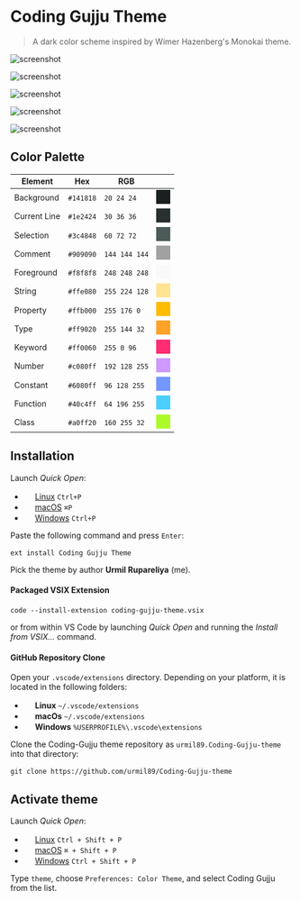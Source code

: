 # Coding Gujju Theme

> A dark color scheme inspired by Wimer Hazenberg's Monokai theme.

![screenshot](https://raw.githubusercontent.com/urmil89/coding-gujju-theme/master/images/7x-html.png)

![screenshot](https://raw.githubusercontent.com/urmil89/coding-gujju-theme/master/images/7x-css.png)

![screenshot](https://raw.githubusercontent.com/urmil89/coding-gujju-theme/master/images/7x-javascript.png)

![screenshot](https://raw.githubusercontent.com/urmil89/coding-gujju-theme/master/images/7x-php.png)

![screenshot](https://raw.githubusercontent.com/urmil89/coding-gujju-theme/master/images/7x-python.png)

## Color Palette

| Element                | Hex       | RGB           |  |
|------------------------|-----------|---------------|-------|
| Background             | `#141818` | `20 24 24`    | <img src="https://raw.githubusercontent.com/adamgraham/polykai-vscode/master/images/%23141818.png" width="25" height="25"> |
| Current Line           | `#1e2424` | `30 36 36`    | <img src="https://raw.githubusercontent.com/adamgraham/polykai-vscode/master/images/%231e2424.png" width="25" height="25"> 
| Selection              | `#3c4848` | `60 72 72`    | <img src="https://raw.githubusercontent.com/adamgraham/polykai-vscode/master/images/%233c4848.png" width="25" height="25"> 
| Comment                | `#909090` | `144 144 144` | <img src="https://raw.githubusercontent.com/adamgraham/polykai-vscode/master/images/%23909090.png" width="25" height="25"> 
| Foreground             | `#f8f8f8` | `248 248 248` | <img src="https://raw.githubusercontent.com/adamgraham/polykai-vscode/master/images/%23f8f8f8.png" width="25" height="25"> 
| String                 | `#ffe080` | `255 224 128` | <img src="https://raw.githubusercontent.com/adamgraham/polykai-vscode/master/images/%23ffe080.png" width="25" height="25"> 
| Property               | `#ffb000` | `255 176 0`   | <img src="https://raw.githubusercontent.com/adamgraham/polykai-vscode/master/images/%23ffb000.png" width="25" height="25"> 
| Type                   | `#ff9020` | `255 144 32`  | <img src="https://raw.githubusercontent.com/adamgraham/polykai-vscode/master/images/%23ff9020.png" width="25" height="25"> 
| Keyword                | `#ff0060` | `255 0 96`    | <img src="https://raw.githubusercontent.com/adamgraham/polykai-vscode/master/images/%23ff0060.png" width="25" height="25"> 
| Number                 | `#c080ff` | `192 128 255` | <img src="https://raw.githubusercontent.com/adamgraham/polykai-vscode/master/images/%23c080ff.png" width="25" height="25"> 
| Constant               | `#6080ff` | `96 128 255`  | <img src="https://raw.githubusercontent.com/adamgraham/polykai-vscode/master/images/%236080ff.png" width="25" height="25"> 
| Function               | `#40c4ff` | `64 196 255`  | <img src="https://raw.githubusercontent.com/adamgraham/polykai-vscode/master/images/%2340c4ff.png" width="25" height="25"> 
| Class                  | `#a0ff20` | `160 255 32`  | <img src="https://raw.githubusercontent.com/adamgraham/polykai-vscode/master/images/%23a0ff20.png" width="25" height="25"> 


## Installation

Launch *Quick Open*:
  - <img src="https://www.kernel.org/theme/images/logos/favicon.png" width=16 height=16/> <a href="https://code.visualstudio.com/shortcuts/keyboard-shortcuts-linux.pdf">Linux</a> `Ctrl+P`
  - <img src="https://developer.apple.com/favicon.ico" width=16 height=16/> <a href="https://code.visualstudio.com/shortcuts/keyboard-shortcuts-macos.pdf">macOS</a> `⌘P`
  - <img src="https://www.microsoft.com/favicon.ico" width=16 height=16/> <a href="https://code.visualstudio.com/shortcuts/keyboard-shortcuts-windows.pdf">Windows</a> `Ctrl+P`

Paste the following command and press `Enter`:

```shell
ext install Coding Gujju Theme
```

Pick the theme by author **Urmil Rupareliya** (me).

#### Packaged VSIX Extension

```shell
code --install-extension coding-gujju-theme.vsix
```

or from within VS Code by launching *Quick Open* and running the *Install from VSIX...* command.

#### GitHub Repository Clone

Open your `.vscode/extensions` directory. Depending on your platform, it is located in the following folders:

  - <img src="https://www.kernel.org/theme/images/logos/favicon.png" width=16 height=16/> **Linux** `~/.vscode/extensions`
  - <img src="https://developer.apple.com/favicon.ico" width=16 height=16/> **macOs** `~/.vscode/extensions`
  - <img src="https://www.microsoft.com/favicon.ico" width=16 height=16/> **Windows** `%USERPROFILE%\.vscode\extensions`

Clone the Coding-Gujju theme repository as `urmil89.Coding-Gujju-theme` into that directory:

```shell
git clone https://github.com/urmil89/Coding-Gujju-theme
```

## Activate theme

Launch *Quick Open*:

  - <img src="https://www.kernel.org/theme/images/logos/favicon.png" width=16 height=16/> <a href="https://code.visualstudio.com/shortcuts/keyboard-shortcuts-linux.pdf">Linux</a> `Ctrl + Shift + P`
  - <img src="https://developer.apple.com/favicon.ico" width=16 height=16/> <a href="https://code.visualstudio.com/shortcuts/keyboard-shortcuts-macos.pdf">macOS</a> `⌘ + Shift + P`
  - <img src="https://www.microsoft.com/favicon.ico" width=16 height=16/> <a href="https://code.visualstudio.com/shortcuts/keyboard-shortcuts-windows.pdf">Windows</a> `Ctrl + Shift + P`

Type `theme`, choose `Preferences: Color Theme`, and select Coding Gujju from the list.